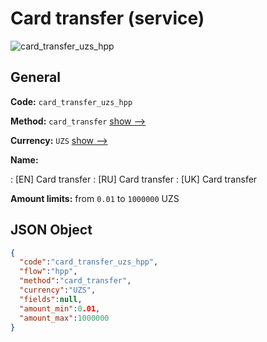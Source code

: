 
# Card transfer (service) 
![card_transfer_uzs_hpp](https://static.openfintech.io/payment_methods/card_transfer_uzs_hpp/logo.svg?w=400&c=v0.59.26#w200)  

## General 
 
**Code:** `card_transfer_uzs_hpp` 
 
**Method:** `card_transfer` 
 [show -->](/payment-methods/card_transfer/) 
 
**Currency:** `UZS` [show -->](/currencies/UZS/) 
 
**Name:** 
 
:	[EN] Card transfer 
:	[RU] Card transfer 
:	[UK] Card transfer 
 
**Amount limits:** from `0.01` to `1000000` UZS 

## JSON Object 

```json
{
  "code":"card_transfer_uzs_hpp",
  "flow":"hpp",
  "method":"card_transfer",
  "currency":"UZS",
  "fields":null,
  "amount_min":0.01,
  "amount_max":1000000
}
```  

